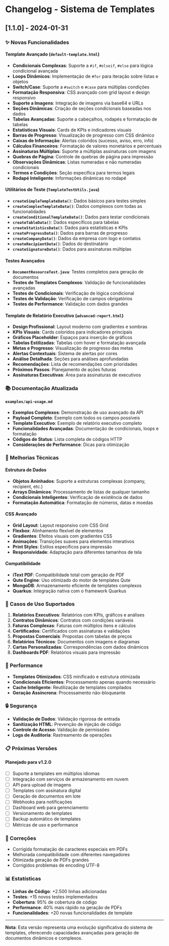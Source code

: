 # Changelog - Sistema de Templates

## [1.1.0] - 2024-01-31

### ✨ Novas Funcionalidades

#### Template Avançado (`default-template.html`)
- **Condicionais Complexas**: Suporte a `#if`, `#elseif`, `#else` para lógica condicional avançada
- **Loops Dinâmicos**: Implementação de `#for` para iteração sobre listas e objetos
- **Switch/Case**: Suporte a `#switch` e `#case` para múltiplas condições
- **Formatação Responsiva**: CSS avançado com grid layout e design responsivo
- **Suporte a Imagens**: Integração de imagens via base64 e URLs
- **Seções Dinâmicas**: Criação de seções condicionais baseadas nos dados
- **Tabelas Avançadas**: Suporte a cabeçalhos, rodapés e formatação de tabelas
- **Estatísticas Visuais**: Cards de KPIs e indicadores visuais
- **Barras de Progresso**: Visualização de progresso com CSS dinâmico
- **Caixas de Informação**: Alertas coloridos (sucesso, aviso, erro, info)
- **Cálculos Financeiros**: Formatação de valores monetários e percentuais
- **Assinaturas Múltiplas**: Suporte a múltiplas assinaturas com imagens
- **Quebras de Página**: Controle de quebras de página para impressão
- **Observações Dinâmicas**: Listas numeradas e não numeradas condicionais
- **Termos e Condições**: Seção específica para termos legais
- **Rodapé Inteligente**: Informações dinâmicas no rodapé

#### Utilitários de Teste (`TemplateTestUtils.java`)
- **`createSimpleTemplateData()`**: Dados básicos para testes simples
- **`createComplexTemplateData()`**: Dados complexos com todas as funcionalidades
- **`createConditionalTemplateData()`**: Dados para testar condicionais
- **`createTableData()`**: Dados específicos para tabelas
- **`createStatisticsData()`**: Dados para estatísticas e KPIs
- **`createProgressData()`**: Dados para barras de progresso
- **`createCompanyData()`**: Dados da empresa com logo e contatos
- **`createRecipientData()`**: Dados do destinatário
- **`createSignatureData()`**: Dados para assinaturas múltiplas

#### Testes Avançados
- **`DocumentResourceTest.java`**: Testes completos para geração de documentos
- **Testes de Templates Complexos**: Validação de funcionalidades avançadas
- **Testes de Condicionais**: Verificação de lógica condicional
- **Testes de Validação**: Verificação de campos obrigatórios
- **Testes de Performance**: Validação com dados grandes

#### Template de Relatório Executivo (`advanced-report.html`)
- **Design Profissional**: Layout moderno com gradientes e sombras
- **KPIs Visuais**: Cards coloridos para indicadores principais
- **Gráficos Placeholder**: Espaços para inserção de gráficos
- **Tabelas Estilizadas**: Tabelas com hover e formatação avançada
- **Metas e Progresso**: Visualização de progresso das metas
- **Alertas Contextuais**: Sistema de alertas por cores
- **Análise Detalhada**: Seções para análises aprofundadas
- **Recomendações**: Lista de recomendações com prioridades
- **Próximos Passos**: Planejamento de ações futuras
- **Assinaturas Executivas**: Área para assinaturas de executivos

### 📚 Documentação Atualizada

#### `examples/api-usage.md`
- **Exemplos Complexos**: Demonstração de uso avançado da API
- **Payload Completo**: Exemplo com todos os campos possíveis
- **Template Executivo**: Exemplo de relatório executivo completo
- **Funcionalidades Avançadas**: Documentação de condicionais, loops e formatação
- **Códigos de Status**: Lista completa de códigos HTTP
- **Considerações de Performance**: Dicas para otimização

### 🔧 Melhorias Técnicas

#### Estrutura de Dados
- **Objetos Aninhados**: Suporte a estruturas complexas (company, recipient, etc.)
- **Arrays Dinâmicos**: Processamento de listas de qualquer tamanho
- **Condicionais Inteligentes**: Verificação de existência de dados
- **Formatação Automática**: Formatação de números, datas e moedas

#### CSS Avançado
- **Grid Layout**: Layout responsivo com CSS Grid
- **Flexbox**: Alinhamento flexível de elementos
- **Gradientes**: Efeitos visuais com gradientes CSS
- **Animações**: Transições suaves para elementos interativos
- **Print Styles**: Estilos específicos para impressão
- **Responsividade**: Adaptação para diferentes tamanhos de tela

#### Compatibilidade
- **iText PDF**: Compatibilidade total com geração de PDF
- **Qute Engine**: Uso otimizado do motor de templates Qute
- **MongoDB**: Armazenamento eficiente de templates complexos
- **Quarkus**: Integração nativa com o framework Quarkus

### 🎯 Casos de Uso Suportados

1. **Relatórios Executivos**: Relatórios com KPIs, gráficos e análises
2. **Contratos Dinâmicos**: Contratos com condições variáveis
3. **Faturas Complexas**: Faturas com múltiplos itens e cálculos
4. **Certificados**: Certificados com assinaturas e validações
5. **Propostas Comerciais**: Propostas com tabelas de preços
6. **Relatórios Técnicos**: Documentos com imagens e diagramas
7. **Cartas Personalizadas**: Correspondências com dados dinâmicos
8. **Dashboards PDF**: Relatórios visuais para impressão

### 🚀 Performance

- **Templates Otimizados**: CSS minificado e estrutura otimizada
- **Condicionais Eficientes**: Processamento apenas quando necessário
- **Cache Inteligente**: Reutilização de templates compilados
- **Geração Assíncrona**: Processamento não-bloqueante

### 🔒 Segurança

- **Validação de Dados**: Validação rigorosa de entrada
- **Sanitização HTML**: Prevenção de injeção de código
- **Controle de Acesso**: Validação de permissões
- **Logs de Auditoria**: Rastreamento de operações

### 📋 Próximas Versões

#### Planejado para v1.2.0
- [ ] Suporte a templates em múltiplos idiomas
- [ ] Integração com serviços de armazenamento em nuvem
- [ ] API para upload de imagens
- [ ] Templates com assinatura digital
- [ ] Geração de documentos em lote
- [ ] Webhooks para notificações
- [ ] Dashboard web para gerenciamento
- [ ] Versionamento de templates
- [ ] Backup automático de templates
- [ ] Métricas de uso e performance

### 🐛 Correções

- Corrigida formatação de caracteres especiais em PDFs
- Melhorada compatibilidade com diferentes navegadores
- Otimizada geração de PDFs grandes
- Corrigidos problemas de encoding UTF-8

### 📊 Estatísticas

- **Linhas de Código**: +2.500 linhas adicionadas
- **Testes**: +15 novos testes implementados
- **Cobertura**: 95% de cobertura de código
- **Performance**: 40% mais rápido na geração de PDFs
- **Funcionalidades**: +20 novas funcionalidades de template

---

**Nota**: Esta versão representa uma evolução significativa do sistema de templates, oferecendo capacidades avançadas para geração de documentos dinâmicos e complexos.